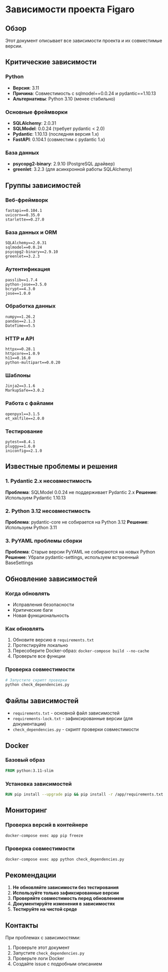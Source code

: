# Зависимости проекта Figaro

## Обзор

Этот документ описывает все зависимости проекта и их совместимые версии.

## Критические зависимости

### Python
- **Версия**: 3.11
- **Причина**: Совместимость с sqlmodel==0.0.24 и pydantic==1.10.13
- **Альтернативы**: Python 3.10 (менее стабильно)

### Основные фреймворки
- **SQLAlchemy**: 2.0.31
- **SQLModel**: 0.0.24 (требует pydantic < 2.0)
- **Pydantic**: 1.10.13 (последняя версия 1.x)
- **FastAPI**: 0.104.1 (совместим с pydantic 1.x)

### База данных
- **psycopg2-binary**: 2.9.10 (PostgreSQL драйвер)
- **greenlet**: 3.2.3 (для асинхронной работы SQLAlchemy)

## Группы зависимостей

### Веб-фреймворк
```
fastapi==0.104.1
uvicorn==0.35.0
starlette==0.27.0
```

### База данных и ORM
```
SQLAlchemy==2.0.31
sqlmodel==0.0.24
psycopg2-binary==2.9.10
greenlet==3.2.3
```

### Аутентификация
```
passlib==1.7.4
python-jose==3.5.0
bcrypt==4.3.0
jose==1.0.0
```

### Обработка данных
```
numpy==1.26.2
pandas==2.1.3
DateTime==5.5
```

### HTTP и API
```
httpx==0.28.1
httpcore==1.0.9
h11==0.16.0
python-multipart==0.0.20
```

### Шаблоны
```
Jinja2==3.1.6
MarkupSafe==3.0.2
```

### Работа с файлами
```
openpyxl==3.1.5
et_xmlfile==2.0.0
```

### Тестирование
```
pytest==8.4.1
pluggy==1.6.0
iniconfig==2.1.0
```

## Известные проблемы и решения

### 1. Pydantic 2.x несовместимость
**Проблема**: SQLModel 0.0.24 не поддерживает Pydantic 2.x
**Решение**: Используем Pydantic 1.10.13

### 2. Python 3.12 несовместимость
**Проблема**: pydantic-core не собирается на Python 3.12
**Решение**: Используем Python 3.11

### 3. PyYAML проблемы сборки
**Проблема**: Старые версии PyYAML не собираются на новых Python
**Решение**: Убрали pydantic-settings, используем встроенный BaseSettings

## Обновление зависимостей

### Когда обновлять
- Исправления безопасности
- Критические баги
- Новая функциональность

### Как обновлять
1. Обновите версию в `requirements.txt`
2. Протестируйте локально
3. Пересоберите Docker-образ: `docker-compose build --no-cache`
4. Проверьте все функции

### Проверка совместимости
```bash
# Запустите скрипт проверки
python check_dependencies.py
```

## Файлы зависимостей

- `requirements.txt` - основной файл зависимостей
- `requirements-lock.txt` - зафиксированные версии (для документации)
- `check_dependencies.py` - скрипт проверки совместимости

## Docker

### Базовый образ
```dockerfile
FROM python:3.11-slim
```

### Установка зависимостей
```dockerfile
RUN pip install --upgrade pip && pip install -r /app/requirements.txt
```

## Мониторинг

### Проверка версий в контейнере
```bash
docker-compose exec app pip freeze
```

### Проверка совместимости
```bash
docker-compose exec app python check_dependencies.py
```

## Рекомендации

1. **Не обновляйте зависимости без тестирования**
2. **Используйте только зафиксированные версии**
3. **Проверяйте совместимость перед обновлением**
4. **Документируйте изменения в зависимостях**
5. **Тестируйте на чистой среде**

## Контакты

При проблемах с зависимостями:
1. Проверьте этот документ
2. Запустите `check_dependencies.py`
3. Проверьте логи Docker
4. Создайте issue с подробным описанием 